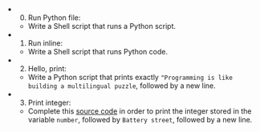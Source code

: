 - 0. Run Python file:
	- Write a Shell script that runs a Python script.
- 1. Run inline:
	- Write a Shell script that runs Python code.
- 2. Hello, print:
	- Write a Python script that prints exactly `"Programming is like building a multilingual puzzle`, followed by a new line.
- 3. Print integer:
	- Complete this [source code](https://github.com/alx-tools/0x00.py/blob/master/3-print_number.py) in order to print the integer stored in the variable `number`, followed by `Battery street`, followed by a new line.
